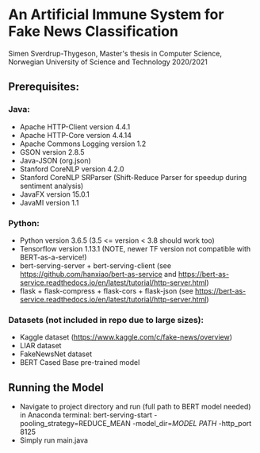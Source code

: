 # An Artificial Immune System for Fake News Classification

Simen Sverdrup-Thygeson, Master's thesis in Computer Science, Norwegian University of Science and Technology 2020/2021


## Prerequisites:
### Java:
* Apache HTTP-Client version 4.4.1
* Apache HTTP-Core version 4.4.14
* Apache Commons Logging version 1.2
* GSON version 2.8.5
* Java-JSON (org.json)
* Stanford CoreNLP version 4.2.0
* Stanford CoreNLP SRParser (Shift-Reduce Parser for speedup during sentiment analysis)
* JavaFX version 15.0.1
* JavaMI version 1.1

### Python:
* Python version 3.6.5 (3.5 <= version < 3.8 should work too)
* Tensorflow version 1.13.1 (NOTE, newer TF version not compatible with BERT-as-a-service!)
* bert-serving-server + bert-serving-client (see https://github.com/hanxiao/bert-as-service and https://bert-as-service.readthedocs.io/en/latest/tutorial/http-server.html)
* flask + flask-compress + flask-cors + flask-json (see https://bert-as-service.readthedocs.io/en/latest/tutorial/http-server.html)

### Datasets (not included in repo due to large sizes):
* Kaggle dataset (https://www.kaggle.com/c/fake-news/overview)
* LIAR dataset
* FakeNewsNet dataset
* BERT Cased Base pre-trained model

## Running the Model
* Navigate to project directory and run (full path to BERT model needed) in Anaconda terminal:
bert-serving-start -pooling_strategy=REDUCE_MEAN -model_dir=*MODEL PATH* -http_port 8125
* Simply run main.java
